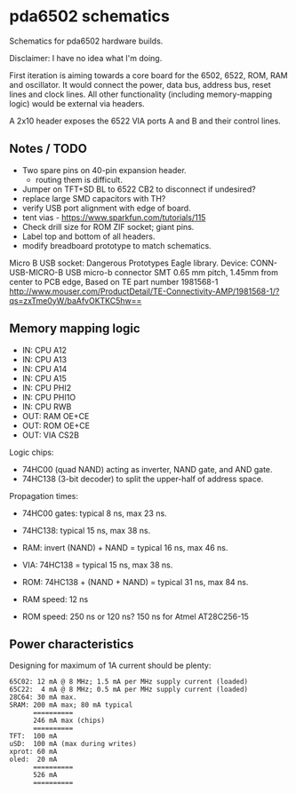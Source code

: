 pda6502 schematics
==================

Schematics for pda6502 hardware builds.

Disclaimer: I have no idea what I'm doing.

First iteration is aiming towards a core board for the 6502, 6522, ROM, RAM and
oscillator.  It would connect the power, data bus, address bus, reset lines and
clock lines.  All other functionality (including memory-mapping logic) would be
external via headers.

A 2x10 header exposes the 6522 VIA ports A and B and their control lines.

Notes / TODO
------------

* Two spare pins on 40-pin expansion header.
    * routing them is difficult.
* Jumper on TFT+SD BL to 6522 CB2 to disconnect if undesired?
* replace large SMD capacitors with TH?
* verify USB port alignment with edge of board.
* tent vias - https://www.sparkfun.com/tutorials/115
* Check drill size for ROM ZIF socket; giant pins.
* Label top and bottom of all headers.
* modify breadboard prototype to match schematics.


Micro B USB socket:
Dangerous Prototypes Eagle library.
Device: CONN-USB-MICRO-B
USB micro-b connector SMT 0.65 mm pitch, 1.45mm from center to PCB edge, Based on TE part number 1981568-1
http://www.mouser.com/ProductDetail/TE-Connectivity-AMP/1981568-1/?qs=zxTme0yW/baAfvOKTKC5hw==


Memory mapping logic
--------------------

* IN:  CPU A12
* IN:  CPU A13
* IN:  CPU A14
* IN:  CPU A15
* IN:  CPU PHI2
* IN:  CPU PHI1O
* IN:  CPU RWB
* OUT: RAM OE+CE
* OUT: ROM OE+CE
* OUT: VIA CS2B


Logic chips:

* 74HC00 (quad NAND) acting as inverter, NAND gate, and AND gate.
* 74HC138 (3-bit decoder) to split the upper-half of address space.

Propagation times:

* 74HC00 gates: typical 8 ns, max 23 ns.
* 74HC138: typical 15 ns, max 38 ns.

* RAM: invert (NAND) + NAND = typical 16 ns, max 46 ns.
* VIA: 74HC138 = typical 15 ns, max 38 ns.
* ROM: 74HC138 + (NAND + NAND) = typical 31 ns, max 84 ns.

* RAM speed: 12 ns
* ROM speed: 250 ns or 120 ns? 150 ns for Atmel AT28C256-15




Power characteristics
---------------------

Designing for maximum of 1A current should be plenty:

[vreg]: http://www.mouser.com/Search/ProductDetail.aspx?R=MC7805CDTRKGvirtualkey58410000virtualkey863-MC7805CDTRKG

```
65C02: 12 mA @ 8 MHz; 1.5 mA per MHz supply current (loaded)
65C22:  4 mA @ 8 MHz; 0.5 mA per MHz supply current (loaded)
28C64: 30 mA max.
SRAM: 200 mA max; 80 mA typical
      ==========
      246 mA max (chips)
      ==========
TFT:  100 mA
uSD:  100 mA (max during writes)
xprot: 60 mA
oled:  20 mA
      ==========
      526 mA
      ==========
```
